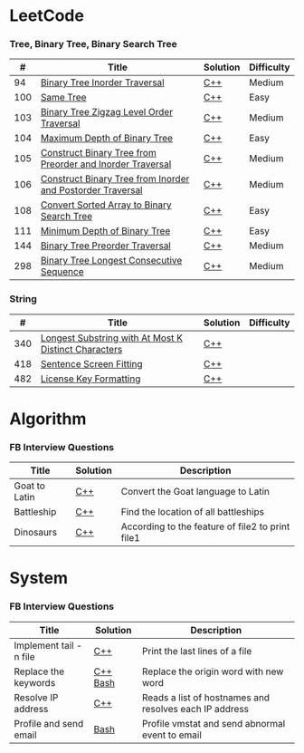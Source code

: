 LeetCode
========

### Tree, Binary Tree, Binary Search Tree

| # | Title | Solution | Difficulty |
|---| ----- | -------- | ---------- |
|94|[Binary Tree Inorder Traversal](https://leetcode.com/problems/binary-tree-inorder-traversal) | [C++](./leetcode/tree//94-Binary-Tree-Inorder-Traversal.cpp)|Medium|
|100|[Same Tree](https://leetcode.com/problems/same-tree/) | [C++](./leetcode/tree/100-Same-Tree.cpp)|Easy|
|103|[Binary Tree Zigzag Level Order Traversal](https://leetcode.com/problems/binary-tree-zigzag-level-order-traversal/) | [C++](./leetcode/tree/103-Binary-Tree-Zigzag-Level-Order-Traversal.cpp)|Medium|
|104|[Maximum Depth of Binary Tree](https://leetcode.com/problems/maximum-depth-of-binary-tree) | [C++](./leetcode/tree/104-Maximum-Depth-of-Binary-Tree.cpp)|Easy|
|105|[Construct Binary Tree from Preorder and Inorder Traversal](https://leetcode.com/problems/construct-binary-tree-from-preorder-and-inorder-traversal/) | [C++](./leetcode/tree/105-Construct-Binary-Tree-from-Preorder-and-Inorder-Traversal.cpp)|Medium|
|106|[Construct Binary Tree from Inorder and Postorder Traversal](https://leetcode.com/problems/construct-binary-tree-from-inorder-and-postorder-traversal) | [C++](./leetcode/tree/106-Construct-Binary-Tree-from-Inorder-and-Postorder-Traversal.cpp)|Medium|
|108|[Convert Sorted Array to Binary Search Tree](https://leetcode.com/problems/convert-sorted-array-to-binary-search-tree) | [C++](./leetcode/tree/108-Convert-Sorted-Array-to-Binary-Search-Tree.cpp)|Easy|
|111|[Minimum Depth of Binary Tree](https://leetcode.com/problems/minimum-depth-of-binary-tree) | [C++](./leetcode/tree/111-Minimum-Depth-of-Binary-Tree.cpp)|Easy|
|144|[Binary Tree Preorder Traversal](https://leetcode.com/problems/binary-tree-preorder-traversal/description/) | [C++](./leetcode/tree/144-Binary-Tree-Preorder-Traversal.cpp)|Medium|
|298|[Binary Tree Longest Consecutive Sequence](https://leetcode.com/problems/binary-tree-longest-consecutive-sequence/description/) | [C++](./leetcode/tree/298-Binary-Tree-Longest-Consecutive-Sequence.cpp)|Medium|

### String


| # | Title | Solution | Difficulty |
|---| ----- | -------- | ---------- |
|340|[Longest Substring with At Most K Distinct Characters](https://leetcode.com/problems/longest-substring-with-at-most-k-distinct-characters/description/) | [C++](./leetcode/string/340-Longest-Substring-with-At-Most-K-Distinct-Characters.cpp)||
|418|[Sentence Screen Fitting](https://leetcode.com/problems/sentence-screen-fitting/description/) | [C++](./leetcode/string/418-Sentence-Screen-Fitting.cpp)||
|482|[License Key Formatting](https://leetcode.com/problems/license-key-formatting/description/) | [C++](./leetcode/string/482-License-Key-Formatting.cpp)||

Algorithm
========

### FB Interview Questions


|   Title  | Solution | Description |
| -------- | -------- | -------- |
| Goat to Latin | [C++](./algorithm/FB/Goat_to_Latin.cpp) | Convert the Goat language to Latin |
| Battleship | [C++](./algorithm/FB/battleship.cpp)| Find the location of all battleships |
| Dinosaurs | [C++](./algorithm/FB/dinosaurs.cpp)| According to the feature of file2 to print file1 |

System
========

### FB Interview Questions

|   Title  | Solution | Description |
| -------- | -------- |  -------- |
| Implement tail -n file | [C++](./system/FB/implement_tail.cpp) | Print the last lines of a file |
| Replace the keywords | [C++](./system/FB/implement_file_replace.cpp) [Bash](./system/FB/replace.sh) | Replace the origin word with new word |
| Resolve IP address | [C++](./system/FB/resolve.cpp) | Reads a list of hostnames and resolves each IP address |
| Profile and send email | [Bash](./system/FB/sendemail.sh) | Profile vmstat and send abnormal event to email |
